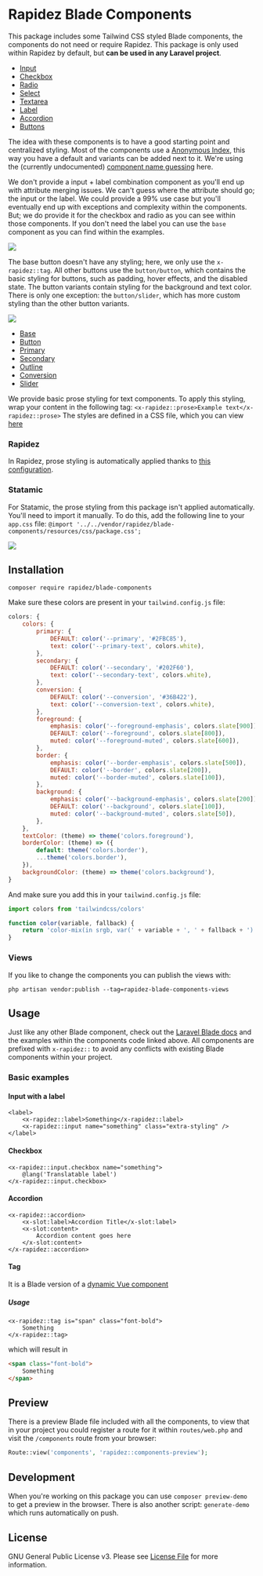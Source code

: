 # Rapidez Blade Components

This package includes some Tailwind CSS styled Blade components, the components do not need or require Rapidez. This package is only used within Rapidez by default, but **can be used in any Laravel project**.

- [Input](https://github.com/rapidez/blade-components/blob/master/resources/views/components/input/input.blade.php)
- [Checkbox](https://github.com/rapidez/blade-components/blob/master/resources/views/components/input/checkbox/checkbox.blade.php)
- [Radio](https://github.com/rapidez/blade-components/blob/master/resources/views/components/input/radio/radio.blade.php)
- [Select](https://github.com/rapidez/blade-components/blob/master/resources/views/components/input/select/select.blade.php)
- [Textarea](https://github.com/rapidez/blade-components/blob/master/resources/views/components/input/textarea/textarea.blade.php)
- [Label](https://github.com/rapidez/blade-components/blob/master/resources/views/components/label/label.blade.php)
- [Accordion](https://github.com/rapidez/blade-components/blob/master/resources/views/components/accordion/accordion.blade.php)
- [Buttons](#buttons)

The idea with these components is to have a good starting point and centralized styling. Most of the components use a [Anonymous Index](https://laravel.com/docs/master/blade#anonymous-index-components), this way you have a default and variants can be added next to it. We're using the (currently undocumented) [component name guessing](https://github.com/laravel/framework/pull/52669) here.

We don't provide a input + label combination component as you'll end up with attribute merging issues. We can't guess where the attribute should go; the input or the label. We could provide a 99% use case but you'll eventually end up with exceptions and complexity within the components. But; we do provide it for the checkbox and radio as you can see within those components. If you don't need the label you can use the `base` component as you can find within the examples.

[![](.github/media/screenshot.png)](https://rapidez.github.io/blade-components/demo/components.html)

<a name="buttons"></a>

The base button doesn't have any styling; here, we only use the `x-rapidez::tag`. All other buttons use the `button/button`, which contains the basic styling for buttons, such as padding, hover effects, and the disabled state. The button variants contain styling for the background and text color. There is only one exception: the `button/slider`, which has more custom styling than the other button variants.

![](.github/media/buttons.png)

- [Base](https://github.com/rapidez/blade-components/blob/master/resources/views/components/button/base.blade.php)
- [Button](https://github.com/rapidez/blade-components/blob/master/resources/views/components/button/button.blade.php)
- [Primary](https://github.com/rapidez/blade-components/blob/master/resources/views/components/button/primary.blade.php)
- [Secondary](https://github.com/rapidez/blade-components/blob/master/resources/views/components/button/secondary.blade.php)
- [Outline](https://github.com/rapidez/blade-components/blob/master/resources/views/components/button/outline.blade.php)
- [Conversion](https://github.com/rapidez/blade-components/blob/master/resources/views/components/button/conversion.blade.php)
- [Slider](https://github.com/rapidez/blade-components/blob/master/resources/views/components/button/slider.blade.php)

We provide basic prose styling for text components. To apply this styling, wrap your content in the following tag:
`<x-rapidez::prose>Example text</x-rapidez::prose>`
The styles are defined in a CSS file, which you can view [here](https://github.com/rapidez/blade-components/blob/master/resources/css/components/prose.css)

### Rapidez
In Rapidez, prose styling is automatically applied thanks to [this configuration](https://github.com/rapidez/rapidez/blob/master/resources/js/app.js).

### Statamic
For Statamic, the prose styling from this package isn't applied automatically. You'll need to import it manually.
To do this, add the following line to your `app.css` file: `@import '../../vendor/rapidez/blade-components/resources/css/package.css';`

![](.github/media/prose.png)

## Installation

```
composer require rapidez/blade-components
```

Make sure these colors are present in your `tailwind.config.js` file:
```js
colors: {
    colors: {
        primary: {
            DEFAULT: color('--primary', '#2FBC85'),
            text: color('--primary-text', colors.white),
        },
        secondary: {
            DEFAULT: color('--secondary', '#202F60'),
            text: color('--secondary-text', colors.white),
        },
        conversion: {
            DEFAULT: color('--conversion', '#36B422'),
            text: color('--conversion-text', colors.white),
        },
        foreground: {
            emphasis: color('--foreground-emphasis', colors.slate[900]),
            DEFAULT: color('--foreground', colors.slate[800]),
            muted: color('--foreground-muted', colors.slate[600]),
        },
        border: {
            emphasis: color('--border-emphasis', colors.slate[500]),
            DEFAULT: color('--border', colors.slate[200]),
            muted: color('--border-muted', colors.slate[100]),
        },
        background: {
            emphasis: color('--background-emphasis', colors.slate[200]),
            DEFAULT: color('--background', colors.slate[100]),
            muted: color('--background-muted', colors.slate[50]),
        },
    },
    textColor: (theme) => theme('colors.foreground'),
    borderColor: (theme) => ({
        default: theme('colors.border'),
        ...theme('colors.border'),
    }),
    backgroundColor: (theme) => theme('colors.background'),
}
```

And make sure you add this in your `tailwind.config.js` file:
```js
import colors from 'tailwindcss/colors'

function color(variable, fallback) {
    return 'color-mix(in srgb, var(' + variable + ', ' + fallback + ') calc(100% * <alpha-value>), transparent)'
}
```

### Views

If you like to change the components you can publish the views with:
```
php artisan vendor:publish --tag=rapidez-blade-components-views
```

## Usage

Just like any other Blade component, check out the [Laravel Blade docs](https://laravel.com/docs/master/blade) and the examples within the components code linked above. All components are prefixed with `x-rapidez::` to avoid any conflicts with existing Blade components within your project.

### Basic examples

#### Input with a label

```blade
<label>
    <x-rapidez::label>Something</x-rapidez::label>
    <x-rapidez::input name="something" class="extra-styling" />
</label>
```

#### Checkbox

```blade
<x-rapidez::input.checkbox name="something">
    @lang('Translatable label')
</x-rapidez::input.checkbox>
```

#### Accordion

```blade
<x-rapidez::accordion>
    <x-slot:label>Accordion Title</x-slot:label>
    <x-slot:content>
        Accordion content goes here
    </x-slot:content>
</x-rapidez::accordion>
```

#### Tag

It is a Blade version of a [dynamic Vue component](https://vuejs.org/guide/essentials/component-basics.html#dynamic-components)

##### Usage

```blade
<x-rapidez::tag is="span" class="font-bold">
    Something
</x-rapidez::tag>
```

which will result in

```html
<span class="font-bold">
    Something
</span>
```

## Preview

There is a preview Blade file included with all the components, to view that in your project you could register a route for it within `routes/web.php` and visit the `/components` route from your browser:

```php
Route::view('components', 'rapidez::components-preview');
```

## Development

When you're working on this package you can use `composer preview-demo` to get a preview in the browser. There is also another script: `generate-demo` which runs automatically on push.

## License

GNU General Public License v3. Please see [License File](LICENSE) for more information.
